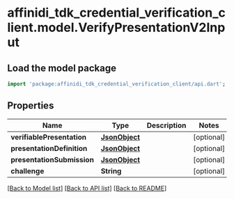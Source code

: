 # affinidi_tdk_credential_verification_client.model.VerifyPresentationV2Input

## Load the model package

```dart
import 'package:affinidi_tdk_credential_verification_client/api.dart';
```

## Properties

| Name                       | Type                  | Description | Notes      |
| -------------------------- | --------------------- | ----------- | ---------- |
| **verifiablePresentation** | [**JsonObject**](.md) |             | [optional] |
| **presentationDefinition** | [**JsonObject**](.md) |             | [optional] |
| **presentationSubmission** | [**JsonObject**](.md) |             | [optional] |
| **challenge**              | **String**            |             | [optional] |

[[Back to Model list]](../README.md#documentation-for-models) [[Back to API list]](../README.md#documentation-for-api-endpoints) [[Back to README]](../README.md)

